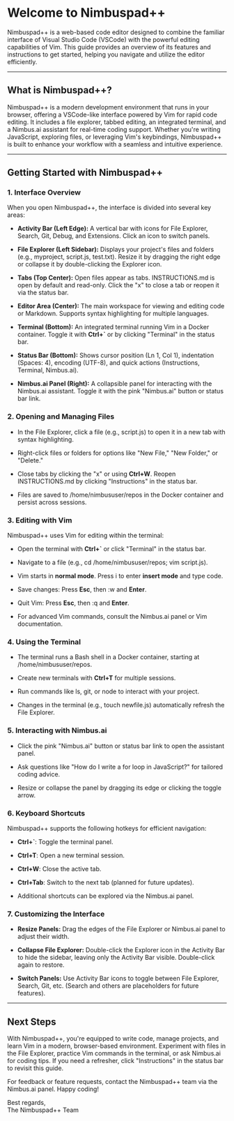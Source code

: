 Welcome to Nimbuspad++
======================

Nimbuspad++ is a web-based code editor designed to combine the familiar interface of Visual Studio Code (VSCode) with the powerful editing capabilities of Vim. This guide provides an overview of its features and instructions to get started, helping you navigate and utilize the editor efficiently.

* * * * *

What is Nimbuspad++?
--------------------

Nimbuspad++ is a modern development environment that runs in your browser, offering a VSCode-like interface powered by Vim for rapid code editing. It includes a file explorer, tabbed editing, an integrated terminal, and a Nimbus.ai assistant for real-time coding support. Whether you're writing JavaScript, exploring files, or leveraging Vim's keybindings, Nimbuspad++ is built to enhance your workflow with a seamless and intuitive experience.

* * * * *

Getting Started with Nimbuspad++
--------------------------------

### 1\. Interface Overview

When you open Nimbuspad++, the interface is divided into several key areas:

-   **Activity Bar (Left Edge):** A vertical bar with icons for File Explorer, Search, Git, Debug, and Extensions. Click an icon to switch panels.

-   **File Explorer (Left Sidebar):** Displays your project's files and folders (e.g., myproject, script.js, test.txt). Resize it by dragging the right edge or collapse it by double-clicking the Explorer icon.

-   **Tabs (Top Center):** Open files appear as tabs. INSTRUCTIONS.md is open by default and read-only. Click the "x" to close a tab or reopen it via the status bar.

-   **Editor Area (Center):** The main workspace for viewing and editing code or Markdown. Supports syntax highlighting for multiple languages.

-   **Terminal (Bottom):** An integrated terminal running Vim in a Docker container. Toggle it with **Ctrl+`** or by clicking "Terminal" in the status bar.

-   **Status Bar (Bottom):** Shows cursor position (Ln 1, Col 1), indentation (Spaces: 4), encoding (UTF-8), and quick actions (Instructions, Terminal, Nimbus.ai).

-   **Nimbus.ai Panel (Right):** A collapsible panel for interacting with the Nimbus.ai assistant. Toggle it with the pink "Nimbus.ai" button or status bar link.

### 2\. Opening and Managing Files

-   In the File Explorer, click a file (e.g., script.js) to open it in a new tab with syntax highlighting.

-   Right-click files or folders for options like "New File," "New Folder," or "Delete."

-   Close tabs by clicking the "x" or using **Ctrl+W**. Reopen INSTRUCTIONS.md by clicking "Instructions" in the status bar.

-   Files are saved to /home/nimbususer/repos in the Docker container and persist across sessions.

### 3\. Editing with Vim

Nimbuspad++ uses Vim for editing within the terminal:

-   Open the terminal with **Ctrl+`** or click "Terminal" in the status bar.

-   Navigate to a file (e.g., cd /home/nimbususer/repos; vim script.js).

-   Vim starts in **normal mode**. Press i to enter **insert mode** and type code.

-   Save changes: Press **Esc**, then :w and **Enter**.

-   Quit Vim: Press **Esc**, then :q and **Enter**.

-   For advanced Vim commands, consult the Nimbus.ai panel or Vim documentation.

### 4\. Using the Terminal

-   The terminal runs a Bash shell in a Docker container, starting at /home/nimbususer/repos.

-   Create new terminals with **Ctrl+T** for multiple sessions.

-   Run commands like ls, git, or node to interact with your project.

-   Changes in the terminal (e.g., touch newfile.js) automatically refresh the File Explorer.

### 5\. Interacting with Nimbus.ai

-   Click the pink "Nimbus.ai" button or status bar link to open the assistant panel.

-   Ask questions like "How do I write a for loop in JavaScript?" for tailored coding advice.

-   Resize or collapse the panel by dragging its edge or clicking the toggle arrow.

### 6\. Keyboard Shortcuts

Nimbuspad++ supports the following hotkeys for efficient navigation:

-   **Ctrl+`**: Toggle the terminal panel.

-   **Ctrl+T**: Open a new terminal session.

-   **Ctrl+W**: Close the active tab.

-   **Ctrl+Tab**: Switch to the next tab (planned for future updates).

-   Additional shortcuts can be explored via the Nimbus.ai panel.

### 7\. Customizing the Interface

-   **Resize Panels:** Drag the edges of the File Explorer or Nimbus.ai panel to adjust their width.

-   **Collapse File Explorer:** Double-click the Explorer icon in the Activity Bar to hide the sidebar, leaving only the Activity Bar visible. Double-click again to restore.

-   **Switch Panels:** Use Activity Bar icons to toggle between File Explorer, Search, Git, etc. (Search and others are placeholders for future features).

* * * * *

Next Steps
----------

With Nimbuspad++, you're equipped to write code, manage projects, and learn Vim in a modern, browser-based environment. Experiment with files in the File Explorer, practice Vim commands in the terminal, or ask Nimbus.ai for coding tips. If you need a refresher, click "Instructions" in the status bar to revisit this guide.

For feedback or feature requests, contact the Nimbuspad++ team via the Nimbus.ai panel. Happy coding!

Best regards,\
The Nimbuspad++ Team
